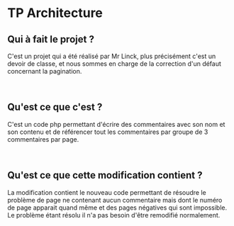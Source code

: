 <h1>TP Architecture</h1>

<h2>Qui à fait le projet ?</h2>

<p>C'est un projet qui a été réalisé par Mr Linck, plus précisément c'est un devoir de classe, et nous sommes en charge de la correction d'un défaut concernant la pagination. </p><br>

<h2>Qu'est ce que c'est ?</h2>

<p>C'est un code php permettant d'écrire des commentaires avec son nom et son contenu et de référencer tout les commentaires par groupe de 3 commentaires par page.</p><br>

<h2>Qu'est ce que cette modification contient ?</h2>

<p>La modification contient le nouveau code permettant de résoudre le problème de page ne contenant aucun commentaire mais dont le numéro de page apparait quand même et des pages négatives qui sont impossible. Le problème étant résolu il n'a pas besoin d'être remodifié normalement.</p>
